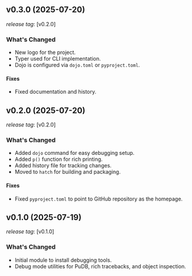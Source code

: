 ## v0.3.0 (2025-07-20)

*release tag*: [v0.2.0]

### What's Changed

- New logo for the project.
- Typer used for CLI implementation.
- Dojo is configured via `dojo.toml` or `pyproject.toml`.

#### Fixes

- Fixed documentation and history.

## v0.2.0 (2025-07-20)

*release tag*: [v0.2.0]

### What's Changed

- Added `dojo` command for easy debugging setup.
- Added `p()` function for rich printing.
- Added history file for tracking changes.
- Moved to `hatch` for building and packaging.

#### Fixes

- Fixed `pyproject.toml` to point to GitHub repository as the homepage.

## v0.1.0 (2025-07-19)

*release tag*: [v0.1.0]

### What's Changed

- Initial module to install debugging tools.
- Debug mode utilities for PuDB, rich tracebacks, and object inspection.
